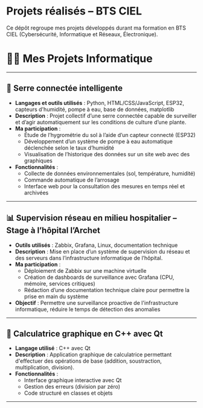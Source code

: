 # Projets réalisés – BTS CIEL

Ce dépôt regroupe mes projets développés durant ma formation en BTS CIEL (Cybersécurité, Informatique et Réseaux, Électronique).

# 👨‍💻 Mes Projets Informatique

---

## 🌱 Serre connectée intelligente

- **Langages et outils utilisés** : Python, HTML/CSS/JavaScript, ESP32, capteurs d'humidité, pompe à eau, base de données, matplotlib  
- **Description** : Projet collectif d’une serre connectée capable de surveiller et d’agir automatiquement sur les conditions de culture d’une plante.  
- **Ma participation** :
  - Étude de l’hygrométrie du sol à l’aide d’un capteur connecté (ESP32)
  - Développement d’un système de pompe à eau automatique déclenchée selon le taux d’humidité
  - Visualisation de l’historique des données sur un site web avec des graphiques
- **Fonctionnalités** :
  - Collecte de données environnementales (sol, température, humidité)
  - Commande automatique de l’arrosage
  - Interface web pour la consultation des mesures en temps réel et archivées

---

## 📊 Supervision réseau en milieu hospitalier – Stage à l’hôpital l’Archet

- **Outils utilisés** : Zabbix, Grafana, Linux, documentation technique  
- **Description** : Mise en place d’un système de supervision du réseau et des serveurs dans l’infrastructure informatique de l’hôpital.  
- **Ma participation** :
  - Déploiement de Zabbix sur une machine virtuelle
  - Création de dashboards de surveillance avec Grafana (CPU, mémoire, services critiques)
  - Rédaction d’une documentation technique claire pour permettre la prise en main du système
- **Objectif** : Permettre une surveillance proactive de l'infrastructure informatique, réduire le temps de détection des anomalies

---

## 🧮 Calculatrice graphique en C++ avec Qt

- **Langage utilisé** : C++ avec Qt  
- **Description** : Application graphique de calculatrice permettant d'effectuer des opérations de base (addition, soustraction, multiplication, division).  
- **Fonctionnalités** :
  - Interface graphique interactive avec Qt
  - Gestion des erreurs (division par zéro)
  - Code structuré en classes et objets

---
